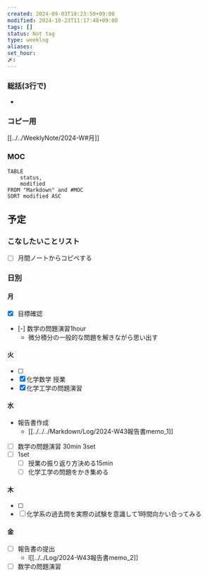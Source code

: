 ```yaml
---
created: 2024-09-03T18:23:59+09:00
modified: 2024-10-23T11:17:48+09:00
tags: []
status: Not tag
type: weeklog
aliases: 
set_hour: 
〆: 
---
```

### 総括(3行で)
- 

### コピー用
[[../../WeeklyNote/2024-W#月]]
### MOC
```dataview
TABLE
	status,
	modified
FROM "Markdown" and #MOC
SORT modified ASC
```


## 予定
### こなしたいことリスト
- [ ] 月間ノートからコピペする
### 日別
#### 月
- [x] 目標確認
- [-] 数学の問題演習1hour
	- 微分積分の一般的な問題を解きながら思い出す
#### 火
- [ ] 
- [x] 化学数学 授業
- [x] 化学工学の問題演習
#### 水
- 報告書作成
	- [[../../../Markdown/Log/2024-W43報告書memo_1]]
- [ ] 数学の問題演習 30min 3set
- [ ] 1set
	- [ ] 授業の振り返り方決める15min
	- [ ] 化学工学の問題をかき集める
#### 木
- [ ] 
- [ ] 化学系の過去問を実際の試験を意識して1時間向かい合ってみる
#### 金
- [ ] 報告書の提出
	- l[[../../Log/2024-W43報告書memo_2]]
- [ ] 数学の問題演習

### 
